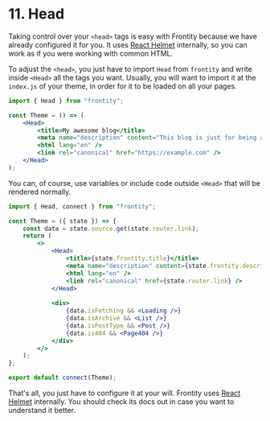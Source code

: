 # 11. Head

Taking control over your `<head>` tags is easy with Frontity because we have already configured it for you. It uses [React Helmet](https://github.com/nfl/react-helmet) internally, so you can work as if you were working with common HTML.

To adjust the `<head>`, you just have to import `Head` from `frontity` and write inside `<Head>` all the tags you want. Usually, you will want to import it at the `index.js` of your theme, in order for it to be loaded on all your pages.

```jsx
import { Head } from "frontity";

const Theme = () => (
    <Head>
        <title>My awesome blog</title>
        <meta name="description" content="This blog is just for being awesome" />
        <html lang="en" />
        <link rel="canonical" href="https://example.com" />
    </Head>
);
```

You can, of course, use variables or include code outside `<Head>` that will be rendered normally.

```jsx
import { Head, connect } from "frontity";

const Theme = ({ state }) => {
    const data = state.source.get(state.router.link);
    return (
        <>
            <Head>
                <title>{state.frontity.title}</title>
                <meta name="description" content={state.frontity.description} />
                <html lang="en" />
                <link rel="canonical" href={state.router.link} />
            </Head>
            
            <div>
                {data.isFetching && <Loading />}
                {data.isArchive && <List />}
                {data.isPostType && <Post />}
                {data.is404 && <Page404 />}
            </div>
        </>
    );
};

export default connect(Theme);
```

That's all, you just have to configure it at your will. Frontity uses [React Helmet](https://github.com/nfl/react-helmet) internally. You should check its docs out in case you want to understand it better.

